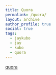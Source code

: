 ```yaml
---
title: Quora
permalink: /quora/
layout: archive
author_profile: true
social: true
tags:
  - jaykubo
  - jay
  - kubo
  - quora
---
```

[quora](https://www.quora.com/profile/Jay-K-199)